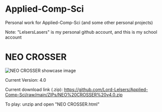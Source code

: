 # Applied-Comp-Sci

Personal work for Applied-Comp-Sci (and some other personal projects)

Note: "LelsersLasers" is my personal github account, and this is my school account

# NEO CROSSER

![NEO CROSSER showcase image](https://github.com/Lord-Lelsers/Applied-Comp-Sci/raw/main/80sGame/NEO%20CROSSER/showcase.PNG)

Current Version: 4.0

Current download link (.zip): https://github.com/Lord-Lelsers/Applied-Comp-Sci/raw/main/ZIPs/NEO%20CROSSER%20v4.0.zip

To play: unzip and open "NEO CROSSER.html"

